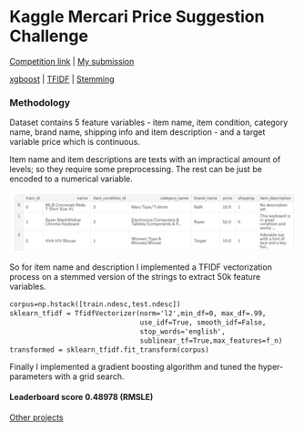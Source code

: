 # Kaggle Mercari Price Suggestion Challenge

<a href="https://www.kaggle.com/c/mercari-price-suggestion-challenge" target="_blank">Competition link</a> | <a href="https://www.kaggle.com/t35khan/tfidf-driven-xgboost" target="_blank">My submission</a>

<a href="http://xgboost.readthedocs.io/en/latest/python/python_api.html" target="_blank">xgboost</a> | <a href="https://en.wikipedia.org/wiki/Tf%E2%80%93idf" target="_blank">TFIDF</a> | <a href="https://en.wikipedia.org/wiki/Stemming" target="_blank">Stemming</a>

### Methodology 

Dataset contains 5 feature variables - item name, item condition, category name, brand name, shipping info and item description - and a target variable price which is continuous.

Item name and item descriptions are texts with an impractical amount of levels; so they require some preprocessing. The rest can be just be encoded to a numerical variable. 

![Train_head](/images/train_head.png)

So for item name and description I implemented a TFIDF vectorization process on a stemmed version of the strings to extract 50k feature variables.

    corpus=np.hstack([train.ndesc,test.ndesc])
    sklearn_tfidf = TfidfVectorizer(norm='l2',min_df=0, max_df=.99,
                                    use_idf=True, smooth_idf=False,
                                    stop_words='english',
                                    sublinear_tf=True,max_features=f_n)
    transformed = sklearn_tfidf.fit_transform(corpus)

Finally I implemented a gradient boosting algorithm and tuned the hyper-parameters with a grid search.


#### Leaderboard score 0.48978 (RMSLE)


<a href="https://tawsifkhan.github.io" target="_blank">Other projects</a>
